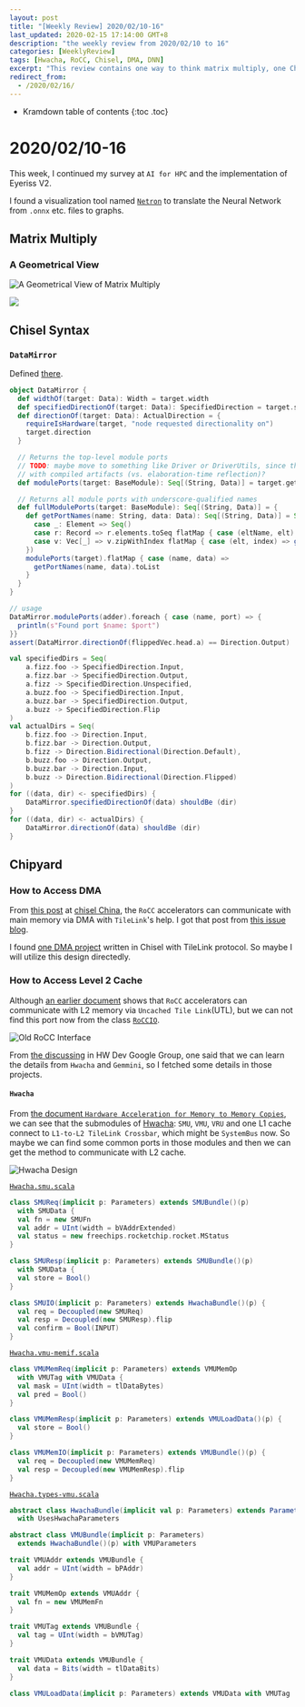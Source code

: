 ```yaml
---
layout: post
title: "[Weekly Review] 2020/02/10-16"
last_updated: 2020-02-15 17:14:00 GMT+8
description: "the weekly review from 2020/02/10 to 16"
categories: [WeeklyReview]
tags: [Hwacha, RoCC, Chisel, DMA, DNN]
excerpt: "This review contains one way to think matrix multiply, one Chisel class named DataMirror which can monitor the details of ports, and a discussing of how can RoCC accelerator communicate with L2 cache. Also, I continued my survey at AI for HPC."
redirect_from:
  - /2020/02/16/
---
```


* Kramdown table of contents
{:toc .toc}
# 2020/02/10-16

This week, I continued my survey at `AI for HPC` and the implementation of Eyeriss V2.

I found a visualization tool named [`Netron`](https://github.com/lutzroeder/netron) to translate the Neural Network from `.onnx` etc. files to graphs.


## Matrix Multiply

### A Geometrical View

![A Geometrical View of Matrix Multiply](https://raw.githubusercontent.com/SingularityKChen/PicUpload/master/img/20200211220013A%20Geometrical%20View%20of%20Matrix%20Multiply.png)

![](https://raw.githubusercontent.com/SingularityKChen/PicUpload/master/img/20200211220735A%20Geometrical%20View%20of%20Matrix%20Multiply.png)

## Chisel Syntax

### `DataMirror`

Defined [there](https://github.com/freechipsproject/chisel3/blob/master/chiselFrontend/src/main/scala/chisel3/Data.scala#L126).

```scala
object DataMirror {
  def widthOf(target: Data): Width = target.width
  def specifiedDirectionOf(target: Data): SpecifiedDirection = target.specifiedDirection
  def directionOf(target: Data): ActualDirection = {
    requireIsHardware(target, "node requested directionality on")
    target.direction
  }

  // Returns the top-level module ports
  // TODO: maybe move to something like Driver or DriverUtils, since this is mainly for interacting
  // with compiled artifacts (vs. elaboration-time reflection)?
  def modulePorts(target: BaseModule): Seq[(String, Data)] = target.getChiselPorts

  // Returns all module ports with underscore-qualified names
  def fullModulePorts(target: BaseModule): Seq[(String, Data)] = {
    def getPortNames(name: String, data: Data): Seq[(String, Data)] = Seq(name -> data) ++ (data match {
      case _: Element => Seq()
      case r: Record => r.elements.toSeq flatMap { case (eltName, elt) => getPortNames(s"${name}_${eltName}", elt) }
      case v: Vec[_] => v.zipWithIndex flatMap { case (elt, index) => getPortNames(s"${name}_${index}", elt) }
    })
    modulePorts(target).flatMap { case (name, data) =>
      getPortNames(name, data).toList
    }
  }
}

// usage
DataMirror.modulePorts(adder).foreach { case (name, port) => {
  println(s"Found port $name: $port")
}}
assert(DataMirror.directionOf(flippedVec.head.a) == Direction.Output)

val specifiedDirs = Seq(
    a.fizz.foo -> SpecifiedDirection.Input,
    a.fizz.bar -> SpecifiedDirection.Output,
    a.fizz -> SpecifiedDirection.Unspecified,
    a.buzz.foo -> SpecifiedDirection.Input,
    a.buzz.bar -> SpecifiedDirection.Output,
    a.buzz -> SpecifiedDirection.Flip
)
val actualDirs = Seq(
    b.fizz.foo -> Direction.Input,
    b.fizz.bar -> Direction.Output,
    b.fizz -> Direction.Bidirectional(Direction.Default),
    b.buzz.foo -> Direction.Output,
    b.buzz.bar -> Direction.Input,
    b.buzz -> Direction.Bidirectional(Direction.Flipped)
)
for ((data, dir) <- specifiedDirs) {
    DataMirror.specifiedDirectionOf(data) shouldBe (dir)
}
for ((data, dir) <- actualDirs) {
    DataMirror.directionOf(data) shouldBe (dir)
}

```

## Chipyard

### How to Access DMA

From [this post](https://www.chiselchina.com/forum/topic/19/rocc-%E5%8A%A0%E9%80%9F%E5%99%A8%E8%AE%BE%E8%AE%A12-rocc-l1dcache-%E5%92%8C-dma-%E8%AE%BF%E5%AD%98%E5%AE%9E%E7%8E%B0) at [chisel China](https://www.chiselchina.com/forum/), the `RoCC` accelerators can communicate with main memory via DMA with `TileLink`'s help. I got that post from [this issue blog](https://github.com/meton-robean/ResearchNote/issues/30).

I found [one DMA project](https://github.com/zhemao/riscv-dma3) written in Chisel with TileLink protocol. So maybe I will utilize this design directedly.

### How to Access Level 2 Cache

Although [an earlier document](https://docs.google.com/document/d/1CH2ep4YcL_ojsa3BVHEW-uwcKh1FlFTjH_kg5v8bxVw/edit#) shows that `RoCC` accelerators can communicate with L2 memory via `Uncached Tile Link`\(UTL\), but we can not find this port now from the class [`RoCCIO`](https://github.com/chipsalliance/rocket-chip/blob/master/src/main/scala/tile/LazyRoCC.scala#L51). 

![Old RoCC Interface](https://raw.githubusercontent.com/SingularityKChen/PicUpload/master/img/20200214222739RoCC.png)

From [the discussing](https://groups.google.com/a/groups.riscv.org/forum/#!searchin/hw-dev/rocc%7Csort:date/hw-dev/_hcbPkXrGdk/7xFZiDe0DgAJ) in HW Dev Google Group, one said that we can learn the details from `Hwacha` and `Gemmini`, so I fetched some details in those projects.

#### `Hwacha`

From [the document `Hardware Acceleration for Memory to Memory Copies`](https://www2.eecs.berkeley.edu/Pubs/TechRpts/2017/EECS-2017-2.pdf), we can see that the submodules of [Hwacha](https://github.com/ucb-bar/hwacha): `SMU`, `VMU`, `VRU` and one L1 cache connect to `L1-to-L2 TileLink Crossbar`, which might be `SystemBus` now. So  maybe we can find some common ports in those modules and then we can get the method to communicate with L2 cache.

![Hwacha Design](https://raw.githubusercontent.com/SingularityKChen/PicUpload/master/img/20200214223405Hwacha.png)

[`Hwacha.smu.scala`](https://github.com/ucb-bar/hwacha/blob/master/src/main/scala/smu.scala)

```scala
class SMUReq(implicit p: Parameters) extends SMUBundle()(p)
  with SMUData {
  val fn = new SMUFn
  val addr = UInt(width = bVAddrExtended)
  val status = new freechips.rocketchip.rocket.MStatus
}

class SMUResp(implicit p: Parameters) extends SMUBundle()(p)
  with SMUData {
  val store = Bool()
}

class SMUIO(implicit p: Parameters) extends HwachaBundle()(p) {
  val req = Decoupled(new SMUReq)
  val resp = Decoupled(new SMUResp).flip
  val confirm = Bool(INPUT)
}
```

[`Hwacha.vmu-memif.scala`](https://github.com/ucb-bar/hwacha/blob/master/src/main/scala/vmu-memif.scala)

```scala
class VMUMemReq(implicit p: Parameters) extends VMUMemOp
  with VMUTag with VMUData {
  val mask = UInt(width = tlDataBytes)
  val pred = Bool()
}

class VMUMemResp(implicit p: Parameters) extends VMULoadData()(p) {
  val store = Bool()
}

class VMUMemIO(implicit p: Parameters) extends VMUBundle()(p) {
  val req = Decoupled(new VMUMemReq)
  val resp = Decoupled(new VMUMemResp).flip
}
```

[`Hwacha.types-vmu.scala`](https://github.com/ucb-bar/hwacha/blob/master/src/main/scala/types-vmu.scala)

```scala
abstract class HwachaBundle(implicit val p: Parameters) extends ParameterizedBundle()(p)
  with UsesHwachaParameters

abstract class VMUBundle(implicit p: Parameters)
  extends HwachaBundle()(p) with VMUParameters

trait VMUAddr extends VMUBundle {
  val addr = UInt(width = bPAddr)
}

trait VMUMemOp extends VMUAddr {
  val fn = new VMUMemFn
}

trait VMUTag extends VMUBundle {
  val tag = UInt(width = bVMUTag)
}

trait VMUData extends VMUBundle {
  val data = Bits(width = tlDataBits)
}

class VMULoadData(implicit p: Parameters) extends VMUData with VMUTag
```
